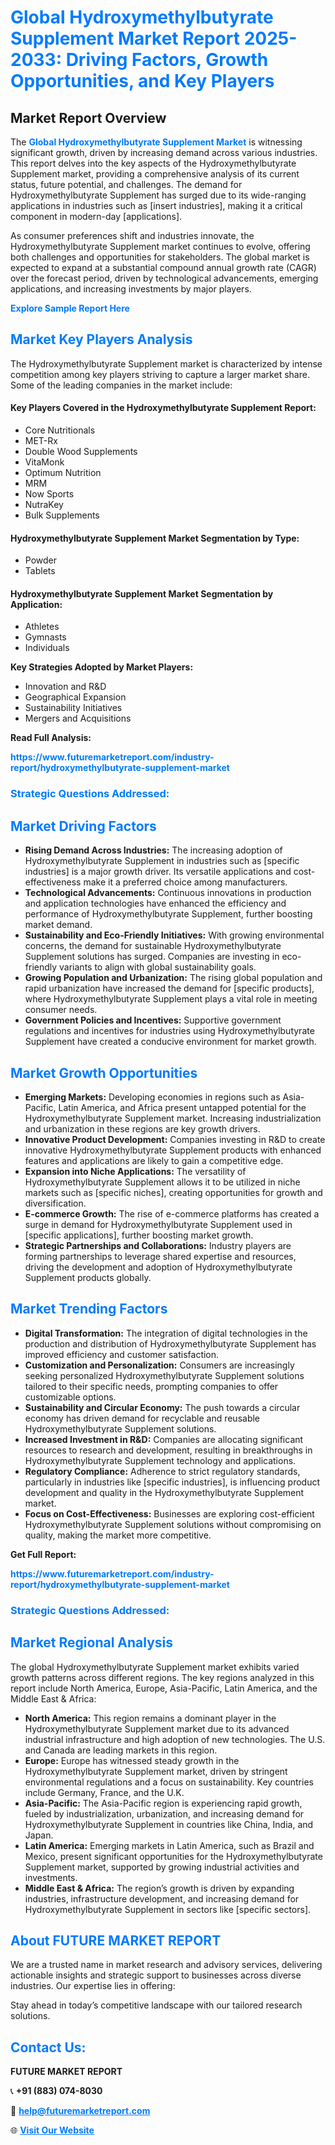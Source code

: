 <h1 style="color: #007BFF;">Global Hydroxymethylbutyrate Supplement Market Report 2025-2033: Driving Factors, Growth Opportunities, and Key Players</h1>

<section id="overview">
<h2>Market Report Overview</h2>
<p>The <a href="https://www.futuremarketreport.com/industry-report/hydroxymethylbutyrate-supplement-market" style="color: #007BFF; text-decoration: none;"><strong>Global Hydroxymethylbutyrate Supplement Market</strong></a> is witnessing significant growth, driven by increasing demand across various industries. This report delves into the key aspects of the Hydroxymethylbutyrate Supplement market, providing a comprehensive analysis of its current status, future potential, and challenges. The demand for Hydroxymethylbutyrate Supplement has surged due to its wide-ranging applications in industries such as [insert industries], making it a critical component in modern-day [applications].</p>
<p>As consumer preferences shift and industries innovate, the Hydroxymethylbutyrate Supplement market continues to evolve, offering both challenges and opportunities for stakeholders. The global market is expected to expand at a substantial compound annual growth rate (CAGR) over the forecast period, driven by technological advancements, emerging applications, and increasing investments by major players.</p>
</section>

<section id="overview">
<p><a href="https://www.futuremarketreport.com/request-sample/reportId=79671" style="color: #007BFF; text-decoration: none;"><strong>Explore Sample Report Here</strong></a></p>
</section>

<section id="key-players">
<h2 style="color: #007BFF;">Market Key Players Analysis</h2>
<p>The Hydroxymethylbutyrate Supplement market is characterized by intense competition among key players striving to capture a larger market share. Some of the leading companies in the market include:</p>
<h4>Key Players Covered in the Hydroxymethylbutyrate Supplement Report:</h4>
<ul><li>Core Nutritionals</li><li>MET-Rx</li><li>Double Wood Supplements</li><li>VitaMonk</li><li>Optimum Nutrition</li><li>MRM</li><li>Now Sports</li><li>NutraKey</li><li>Bulk Supplements</li></ul>
<h4>Hydroxymethylbutyrate Supplement Market Segmentation by Type:</h4>
<ul><li>Powder</li><li>Tablets</li></ul>

<h4>Hydroxymethylbutyrate Supplement Market Segmentation by Application:</h4>
<ul><li>Athletes</li><li>Gymnasts</li><li>Individuals</li></ul>
<p><strong>Key Strategies Adopted by Market Players:</strong></p>
<ul>
<li>Innovation and R&D</li>
<li>Geographical Expansion</li>
<li>Sustainability Initiatives</li>
<li>Mergers and Acquisitions</li>
</ul>
</section>

<section>
<p><strong>Read Full Analysis: </strong></p><a href="https://www.futuremarketreport.com/industry-report/hydroxymethylbutyrate-supplement-market" style="color: #007BFF; text-decoration: none;"><strong>https://www.futuremarketreport.com/industry-report/hydroxymethylbutyrate-supplement-market</strong></a>
<h3 style="color: #007BFF;">Strategic Questions Addressed:</h3>
</section>

<section id="driving-factors">
<h2 style="color: #007BFF;">Market Driving Factors</h2>
<ul>
<li><strong>Rising Demand Across Industries:</strong> The increasing adoption of Hydroxymethylbutyrate Supplement in industries such as [specific industries] is a major growth driver. Its versatile applications and cost-effectiveness make it a preferred choice among manufacturers.</li>
<li><strong>Technological Advancements:</strong> Continuous innovations in production and application technologies have enhanced the efficiency and performance of Hydroxymethylbutyrate Supplement, further boosting market demand.</li>
<li><strong>Sustainability and Eco-Friendly Initiatives:</strong> With growing environmental concerns, the demand for sustainable Hydroxymethylbutyrate Supplement solutions has surged. Companies are investing in eco-friendly variants to align with global sustainability goals.</li>
<li><strong>Growing Population and Urbanization:</strong> The rising global population and rapid urbanization have increased the demand for [specific products], where Hydroxymethylbutyrate Supplement plays a vital role in meeting consumer needs.</li>
<li><strong>Government Policies and Incentives:</strong> Supportive government regulations and incentives for industries using Hydroxymethylbutyrate Supplement have created a conducive environment for market growth.</li>
</ul>
</section>

<section id="growth-opportunities">
<h2 style="color: #007BFF;">Market Growth Opportunities</h2>
<ul>
<li><strong>Emerging Markets:</strong> Developing economies in regions such as Asia-Pacific, Latin America, and Africa present untapped potential for the Hydroxymethylbutyrate Supplement market. Increasing industrialization and urbanization in these regions are key growth drivers.</li>
<li><strong>Innovative Product Development:</strong> Companies investing in R&D to create innovative Hydroxymethylbutyrate Supplement products with enhanced features and applications are likely to gain a competitive edge.</li>
<li><strong>Expansion into Niche Applications:</strong> The versatility of Hydroxymethylbutyrate Supplement allows it to be utilized in niche markets such as [specific niches], creating opportunities for growth and diversification.</li>
<li><strong>E-commerce Growth:</strong> The rise of e-commerce platforms has created a surge in demand for Hydroxymethylbutyrate Supplement used in [specific applications], further boosting market growth.</li>
<li><strong>Strategic Partnerships and Collaborations:</strong> Industry players are forming partnerships to leverage shared expertise and resources, driving the development and adoption of Hydroxymethylbutyrate Supplement products globally.</li>
</ul>
</section>

<section id="trending-factors">
<h2 style="color: #007BFF;">Market Trending Factors</h2>
<ul>
<li><strong>Digital Transformation:</strong> The integration of digital technologies in the production and distribution of Hydroxymethylbutyrate Supplement has improved efficiency and customer satisfaction.</li>
<li><strong>Customization and Personalization:</strong> Consumers are increasingly seeking personalized Hydroxymethylbutyrate Supplement solutions tailored to their specific needs, prompting companies to offer customizable options.</li>
<li><strong>Sustainability and Circular Economy:</strong> The push towards a circular economy has driven demand for recyclable and reusable Hydroxymethylbutyrate Supplement solutions.</li>
<li><strong>Increased Investment in R&D:</strong> Companies are allocating significant resources to research and development, resulting in breakthroughs in Hydroxymethylbutyrate Supplement technology and applications.</li>
<li><strong>Regulatory Compliance:</strong> Adherence to strict regulatory standards, particularly in industries like [specific industries], is influencing product development and quality in the Hydroxymethylbutyrate Supplement market.</li>
<li><strong>Focus on Cost-Effectiveness:</strong> Businesses are exploring cost-efficient Hydroxymethylbutyrate Supplement solutions without compromising on quality, making the market more competitive.</li>
</ul>
</section>

<section>
<p><strong>Get Full Report: </strong></p><a href="https://www.futuremarketreport.com/industry-report/hydroxymethylbutyrate-supplement-market" style="color: #007BFF; text-decoration: none;"><strong>https://www.futuremarketreport.com/industry-report/hydroxymethylbutyrate-supplement-market</strong></a>
<h3 style="color: #007BFF;">Strategic Questions Addressed:</h3>
</section>


<section id="regional-analysis">
<h2 style="color: #007BFF;">Market Regional Analysis</h2>
<p>The global Hydroxymethylbutyrate Supplement market exhibits varied growth patterns across different regions. The key regions analyzed in this report include North America, Europe, Asia-Pacific, Latin America, and the Middle East & Africa:</p>
<ul>
<li><strong>North America:</strong> This region remains a dominant player in the Hydroxymethylbutyrate Supplement market due to its advanced industrial infrastructure and high adoption of new technologies. The U.S. and Canada are leading markets in this region.</li>
<li><strong>Europe:</strong> Europe has witnessed steady growth in the Hydroxymethylbutyrate Supplement market, driven by stringent environmental regulations and a focus on sustainability. Key countries include Germany, France, and the U.K.</li>
<li><strong>Asia-Pacific:</strong> The Asia-Pacific region is experiencing rapid growth, fueled by industrialization, urbanization, and increasing demand for Hydroxymethylbutyrate Supplement in countries like China, India, and Japan.</li>
<li><strong>Latin America:</strong> Emerging markets in Latin America, such as Brazil and Mexico, present significant opportunities for the Hydroxymethylbutyrate Supplement market, supported by growing industrial activities and investments.</li>
<li><strong>Middle East & Africa:</strong> The region’s growth is driven by expanding industries, infrastructure development, and increasing demand for Hydroxymethylbutyrate Supplement in sectors like [specific sectors].</li>
</ul>
</section>

<footer>
<h2 style="color: #007BFF;">About FUTURE MARKET REPORT</h2>
<p>We are a trusted name in market research and advisory services, delivering actionable insights and strategic support to businesses across diverse industries. Our expertise lies in offering:</p>

<p>Stay ahead in today’s competitive landscape with our tailored research solutions.</p>

<h2 style="color: #007BFF;">Contact Us:</h2>
<p><strong>FUTURE MARKET REPORT</strong></p>
<p>📞 <strong>+91 (883) 074-8030</strong></p>
<p>📧 <strong><a href="mailto:help@futuremarketreport.com" style="color: #007BFF;">help@futuremarketreport.com</a></strong></p>
<p>🌐 <strong><a href="https://www.futuremarketreport.com/" style="color: #007BFF;">Visit Our Website</a></strong></p>
</footer>